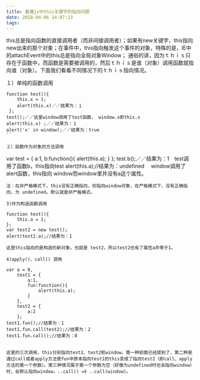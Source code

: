 ```yaml
---
title: 看懂js中this关键字的指向问题
date: 2018-04-06 14:07:13
tags:
---
```

this总是指向函数的直接调用者（而非间接调用者）；如果有new关键字，this指向new出来的那个对象；在事件中，this指向触发这个事件的对象，特殊的是，IE中的attachEvent中的this总是指向全局对象Window；
通俗的讲，因为ｔｈｉｓ只存在于函数中，而函数是需要被调用的，然后ｔｈｉｓ是谁（对象）调用函数就指向谁（对象）。下面我们看看不同情况下的ｔｈｉｓ指向情况。

１）单纯的函数调用
```
function test(){ 
    this.x = 1; 
    alert(this.x)／／结果为：１
 };
test();／／这里window调用了test函数， window.x即this.x
alert(this.x) ;／／结果为：１
alert('x' in window);／／结果为：true
``

２）函数作为对象的方法调用
```
var test = {
    a:1,
    b:function(){
        alert(this.a);
    }
};
test.b();／／结果为：1　test调用了函数b，this指向test
alert(this.a);//结果为：undefined　 window调用了alert函数，this指向 window而window里并没有a这个属性。
```
注：在非严格模式下，this没有正确指向，则指向window对象，在严格模式下，没有正确指向，为 undefined。默认就是非严格模式。

3)作为构造函数调用
```
    function test(){
        this.a = 1;
    };
    var test2 = new test();
    alert(test2.a);//结果为：1
```
这里this指向的是构造的新对象，也就是 test2，所以test2也有了属性a并等于1。

4)apply()、call() 调用

```
    var a = 0,
        test1 = {
            a:1,
            fun:function(){
                alert(this.a);
            }
        },
        test2 = {
            a:2
        };
    test1.fun();//结果为：1
    test1.fun.call(test2);//结果为：2
    test1.fun.call();//结果为：0
```

这里的三次调用，this分别指向test1、test2和window。第一种前面已经提到了，第二种是通过call或者apply方法使fun中原本指向test1的this变成了指向test2（即call、apply方法的第一个参数）。第三种情况属于第一个参数为空（好像为undefined时也会指向window）时，会默认指向window，..call() =》 ..call(window)。

